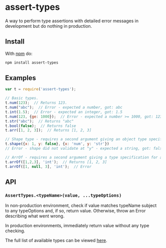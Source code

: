 # assert-types

A way to perform type assertions with detailed error messages in development but do nothing in production.

## Install

With [npm](http://npmjs.org) do:

```sh
npm install assert-types
```

## Examples

```js
var t = require('assert-types');

// Basic types.
t.num(123);  // Returns 123.
t.num("abc");  // Error - expected a number, got: abc
t.int(1.5);  // Error - expected an integer, got: 1.5
t.num(123, {ge: 1000});  // Error - expected a number >= 1000, got: 123
t.str("abc");  // Returns "abc"
t.bool(false);  // Returns false
t.arr([1, 2, 3]);  // Returns [1, 2, 3]

// Shape type - requires a second argument giving an object type specification:
t.shape({x: 1, y: false}, {x: 'num', y: 'str'})
// Error - shape did not validate at "y" - expected a string, got: false

// ArrOf - requires a second argument giving a type specification for array members:
t.arrOf([1,2,3], 'int');  // Returns [1, 2, 3]
t.arrOf([1, null, 3], 'int');  // Error
```

## API

### `AssertTypes.<typeName>(value, ...typeOptions)`

In non-production environment, check if value matches typeName subject to any typeOptions
and, if so, return value. Otherwise, throw an Error describing what went wrong.

In production environments, immediately return value without any type checking.

The full list of available types can be viewed [here](https://github.com/dgillis/js-assert-types/blob/master/src/type-tests.js).
